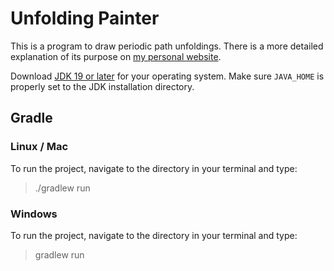 # Unfolding Painter
This is a program to draw periodic path unfoldings. There is a more detailed explanation of its purpose on [my personal website](https://personal.math.ubc.ca/~kjmoore/painter.html).

Download [JDK 19 or later](http://jdk.java.net/) for your operating system.
Make sure `JAVA_HOME` is properly set to the JDK installation directory. 

## Gradle

### Linux / Mac

To run the project, navigate to the directory in your terminal and type:

> ./gradlew run

### Windows

To run the project, navigate to the directory in your terminal and type:

> gradlew run

